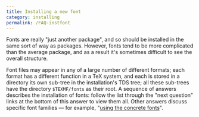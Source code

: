```yaml
---
title: Installing a new font
category: installing
permalink: /FAQ-instfont
---
```


Fonts are really "just another package", and so should be installed
in the same sort of way as packages.  However, fonts tend to be more
complicated than the average package, and as a result it's sometimes
difficult to see the overall structure.

Font files may appear in any of a large number of different formats;
each format has a different function in a TeX system, and each is
stored in a directory its own sub-tree in the installation's
TDS tree; all these sub-trees have the directory
`$TEXMF/fonts` 
as their root.  A sequence of answers describes the
installation of fonts:
follow the list through the "next question" links at the bottom of
this answer to view them all.
Other answers discuss specific font families&nbsp;&mdash; for example,
"[using the concrete fonts](FAQ-concrete)".

